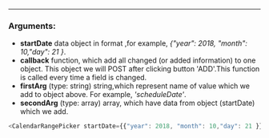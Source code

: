 ------
### Arguments:
+ **startDate**   data object in format ,for example, *{"year": 2018, "month": 10,"day": 21 }*.
+ **callback**    function, which add all changed (or added information) to one object. This object we will POST after clicking button 'ADD'.This function is called every time a field is changed.
+ **firstArg**  (type: string) string,which represent name of value which we add to object above. For example, *'scheduleDate'*.
+ **secondArg**  (type: array) array, which have  data from object (startDate) which we add.
```js
<CalendarRangePicker startDate={{"year": 2018, "month": 10,"day": 21 }} callbackFromParent={(firstArg, secondArg)=> {return;}}/>
```